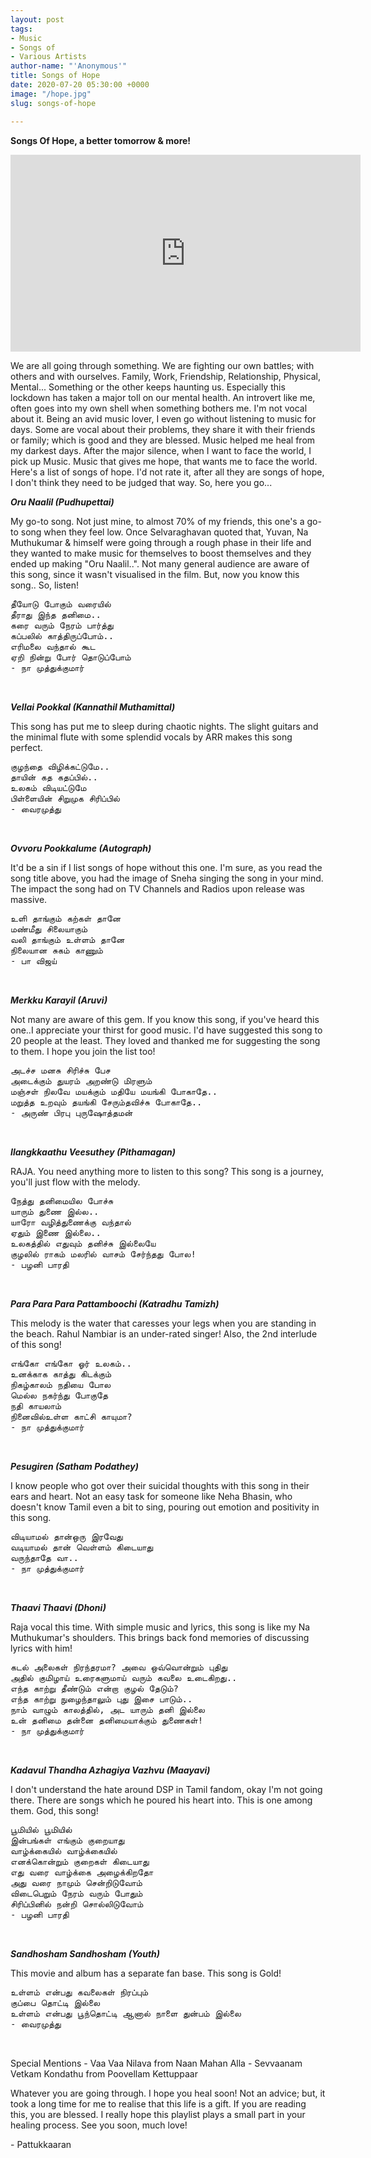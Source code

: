 ```yaml
---
layout: post
tags:
- Music
- Songs of
- Various Artists
author-name: "'Anonymous'"
title: Songs of Hope
date: 2020-07-20 05:30:00 +0000
image: "/hope.jpg"
slug: songs-of-hope

---
```

**Songs Of Hope, a better tomorrow & more!**

<iframe width="560" height="315" src="https://www.youtube.com/embed/videoseries?list=PLG0adnlkg_BgoFu72m0eZQC1PGMAS3ogT" frameborder="0" allow="accelerometer; autoplay; encrypted-media; gyroscope; picture-in-picture" allowfullscreen></iframe>
<br>

We are all going through something. We are fighting our own battles; with others and with ourselves. Family, Work, Friendship, Relationship, Physical, Mental... Something or the other keeps haunting us. Especially this lockdown has taken a major toll on our mental health. An introvert like me, often goes into my own shell when something bothers me. I'm not vocal about it. Being an avid music lover, I even go without listening to music for days. Some are vocal about their problems, they share it with their friends or family; which is good and they are blessed. Music helped me heal from my darkest days. After the major silence, when I want to face the world, I pick up Music. Music that gives me hope, that wants me to face the world. Here's a list of songs of hope. I'd not rate it, after all they are songs of hope, I don't think they need to be judged that way. So, here you go...

**_Oru Naalil (Pudhupettai)_**

My go-to song. Not just mine, to almost 70% of my friends, this one's a go-to song when they feel low. Once Selvaraghavan quoted that, Yuvan, Na Muthukumar & himself were going through a rough phase in their life and they wanted to make music for themselves to boost themselves and they ended up making "Oru Naalil..". Not many general audience are aware of this song, since it wasn't visualised in the film. But, now you know this song.. So, listen!
<pre>
தீயோடு போகும் வரையில்
தீராது இந்த தனிமை..
கரை வரும் நேரம் பார்த்து
கப்பலில் காத்திருப்போம்..
எரிமலை வந்தால் கூட
ஏறி நின்று போர் தொடுப்போம்
- நா முத்துக்குமார்
</pre>
<br>

**_Vellai Pookkal (Kannathil Muthamittal)_**

This song has put me to sleep during chaotic nights. The slight guitars and the minimal flute with some splendid vocals by ARR makes this song perfect.
<pre>
குழந்தை விழிக்கட்டுமே..
தாயின் கத கதப்பில்..
உலகம் விடியட்டுமே
பிள்ளையின் சிறுமுக சிரிப்பில்
- வைரமுத்து
</pre>
<br>

**_Ovvoru Pookkalume (Autograph)_**

It'd be a sin if I list songs of hope without this one. I'm sure, as you read the song title above, you had the image of Sneha singing the song in your mind. The impact the song had on TV Channels and Radios upon release was massive.
<pre>
உளி தாங்கும் கற்கள் தானே
மண்மீது சிலையாகும்
வலி தாங்கும் உள்ளம் தானே
நிலையான சுகம் காணும்
- பா விஜய்
</pre>
<br>

**_Merkku Karayil (Aruvi)_**

Not many are aware of this gem. If you know this song, if you've heard this one..I appreciate your thirst for good music. I'd have suggested this song to 20 people at the least. They loved and thanked me for suggesting the song to them. I hope you join the list too!
<pre>
அடச்ச மனசு சிரிச்சு பேச
அடைக்கும் துயரம் அறண்டு மிரளும்
மஞ்சள் நிலவே மயக்கும் மதியே மயங்கி போகாதே..
மறுத்த உறவும் தயங்கி சேரும்தவிச்சு போகாதே..
- அருண் பிரபு புருஷோத்தமன்
</pre>
<br>

**_Ilangkkaathu Veesuthey (Pithamagan)_**

RAJA. You need anything more to listen to this song? This song is a journey, you'll just flow with the melody.
<pre>
நேத்து தனிமையில போச்சு
யாரும் துணை இல்ல..
யாரோ வழித்துணைக்கு வந்தால்
ஏதும் இணை இல்லை..
உலகத்தில் எதுவும் தனிச்சு இல்லையே
குழலில் ராகம் மலரில் வாசம் சேர்ந்தது போல!
- பழனி பாரதி
</pre>
<br>

**_Para Para Para Pattamboochi (Katradhu Tamizh)_**

This melody is the water that caresses your legs when you are standing in the beach. Rahul Nambiar is an under-rated singer! Also, the 2nd interlude of this song!
<pre>
எங்கோ எங்கோ ஓர் உலகம்..
உனக்காக காத்து கிடக்கும்
நிகழ்காலம் நதியை போல
மெல்ல நகர்ந்து போகுதே
நதி காயலாம்
நினைவில்உள்ள காட்சி காயுமா?
- நா முத்துக்குமார்
</pre>
<br>

**_Pesugiren (Satham Podathey)_**

I know people who got over their suicidal thoughts with this song in their ears and heart. Not an easy task for someone like Neha Bhasin, who doesn't know Tamil even a bit to sing, pouring out emotion and positivity in this song.
<pre>
விடியாமல் தான்ஒரு இரவேது
வடியாமல் தான் வெள்ளம் கிடையாது
வருந்தாதே வா..
- நா முத்துக்குமார்
</pre>
<br>

**_Thaavi Thaavi (Dhoni)_**

Raja vocal this time. With simple music and lyrics, this song is like my Na Muthukumar's shoulders. This brings back fond memories of discussing lyrics with him!
<pre>
கடல் அலைகள் நிரந்தரமா? அவை ஒவ்வொன்றும் புதிது
அதில் குமிழாய் உரைகளுமாய் வரும் கவலை உடைகிறது..
எந்த காற்று தீண்டும் என்றா குழல் தேடும்?
எந்த காற்று நுழைந்தாலும் புது இசை பாடும்..
நாம் வாழும் காலத்தில், அட யாரும் தனி இல்லை
உன் தனிமை தன்னை தனிமையாக்கும் துணைகள்!
- நா முத்துக்குமார்
</pre>
<br>

**_Kadavul Thandha Azhagiya Vazhvu (Maayavi)_**

I don't understand the hate around DSP in Tamil fandom, okay I'm not going there. There are songs which he poured his heart into. This is one among them. God, this song!
<pre>
பூமியில் பூமியில்
இன்பங்கள் எங்கும் குறையாது
வாழ்க்கையில் வாழ்க்கையில்
எனக்கொன்றும் குறைகள் கிடையாது
எது வரை வாழ்க்கை அழைக்கிறதோ
அது வரை நாமும் சென்றிடுவோம்
விடைபெறும் நேரம் வரும் போதும்
சிரிப்பினில் நன்றி சொல்லிடுவோம்
- பழனி பாரதி
</pre>
<br>

**_Sandhosham Sandhosham (Youth)_**

This movie and album has a separate fan base. This song is Gold!
<pre>
உள்ளம் என்பது கவலைகள் நிரப்பும்
குப்பை தொட்டி இல்லை
உள்ளம் என்பது பூந்தொட்டி ஆனால் நாளை துன்பம் இல்லை
- வைரமுத்து
</pre>
<br>

Special Mentions
\- Vaa Vaa Nilava from Naan Mahan Alla
\- Sevvaanam Vetkam Kondathu from Poovellam Kettuppaar

Whatever you are going through. I hope you heal soon! Not an advice; but, it took a long time for me to realise that this life is a gift. If you are reading this, you are blessed. I really hope this playlist plays a small part in your healing process. See you soon, much love!

\- Pattukkaaran